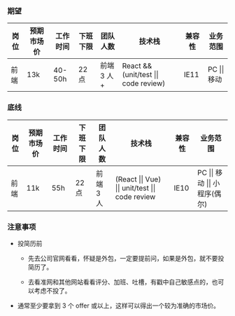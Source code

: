 ### 期望

| 岗位 | 预期市场价 | 工作时间 | 下班下限 | 团队人数   | 技术栈                                | 兼容性 | 业务范围     |
| ---- | ---------- | -------- | -------- | ---------- | ------------------------------------- | ------ | ------------ |
| 前端 | 13k        | 40-50h   | 22 点    | 前端 3 人+ | React && (unit/test \|\| code review) | IE11   | PC \|\| 移动 |

### 底线

| 岗位 | 预期市场价 | 工作时间 | 下班下限 | 团队人数  | 技术栈                                           | 兼容性 | 业务范围                       |
| ---- | ---------- | -------- | -------- | --------- | ------------------------------------------------ | ------ | ------------------------------ |
| 前端 | 11k        | 55h      | 22 点    | 前端 3 人 | (React \|\| Vue) \|\| unit/test \|\| code review | IE10   | PC \|\| 移动 \|\| 小程序(偶尔) |

### 注意事项

- 投简历前

  - 先去公司官网看看，怀疑是外包，一定要提前问，如果是外包，就不要投简历了。

  - 去看准网和其他网站看看评分、加班、吐槽，有戳中自己敏感点的，也可以考虑不投了。

- 通常至少要拿到 3 个 offer 或以上，这样可以得出一个较为准确的市场价。
